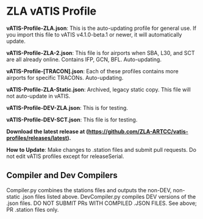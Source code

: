 # ZLA vATIS Profile

**vATIS-Profile-ZLA.json**: This is the auto-updating profile for general use. If you import this file to vATIS v4.1.0-beta.1 or newer, it will automatically update.

**vATIS-Profile-ZLA-2.json**: This file is for airports when SBA, L30, and SCT are all already online. Contains IFP, GCN, BFL. Auto-updating.

**vATIS-Profile-[TRACON].json**: Each of these profiles contains more airports for specific TRACONs. Auto-updating.

**vATIS-Profile-ZLA-Static.json**: Archived, legacy static copy. This file will not auto-update in vATIS.

**vATIS-Profile-DEV-ZLA.json**: This is for testing.

**vATIS-Profile-DEV-SCT.json**: This file is for testing.

**Download the latest release at (https://github.com/ZLA-ARTCC/vatis-profiles/releases/latest).**

**How to Update**: Make changes to .station files and submit pull requests. Do not edit vATIS profiles except for releaseSerial.

## Compiler and Dev Compilers

Compiler.py combines the stations files and outputs the non-DEV, non-static .json files listed above. DevCompiler.py compiles DEV versions of the .json files. 
DO NOT SUBMIT PRs WITH COMPILED .JSON FILES. See above; PR .station files only. 
